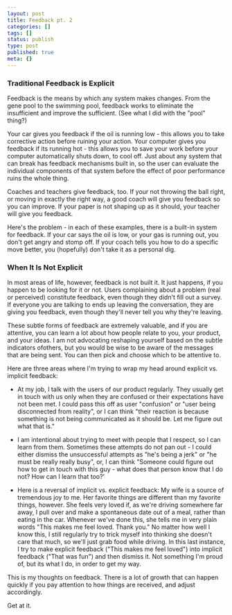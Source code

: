 ```yaml
---
layout: post
title: Feedback pt. 2
categories: []
tags: []
status: publish
type: post
published: true
meta: {}
---
```



### Traditional Feedback is Explicit



Feedback is the means by which any system makes changes. From the gene pool to the swimming pool, feedback works to eliminate the insufficient and improve the sufficient. (See what I did with the "pool" thing?)



Your car gives you feedback if the oil is running low - this allows you to take corrective action before ruining your action. Your computer gives you feedback if its running hot - this allows you to save your work before your computer automatically shuts down, to cool off. Just about any system that can break has feedback mechanisms built in, so the user can evaluate the individual components of that system 
before the effect of poor performance ruins the whole thing.



Coaches and teachers give feedback, too. If your not throwing the ball right, or moving in exactly the right way, a good coach will give you feedback so you can improve. If your paper is not shaping up as it should, your teacher will give you feedback.



Here's the problem - in each of these examples, there is a 
built-in system for feedback. If your car says the oil is low, or your gas is running out, you don't get angry and stomp off. If your coach tells you how to do a specific move better, you (hopefully) don't take it as a personal dig.


### When It Is Not Explicit



In most areas of life, however, feedback is not 
built it. It just happens, if you happen to be looking for it or not. Users complaining about a problem (real or perceived) constitute feedback, even though they didn't fill out a survey. If everyone you are talking to ends up leaving the conversation, they are giving you feedback, even though they'll never tell you why they're leaving.



These subtle forms of feedback are extremely valuable, and if you are attentive, you can learn a lot about how people relate to you, your product, and your ideas. 
I am not advocating reshaping yourself based on the subtle indicators ofothers, but you would be wise to be aware of the messages that are being sent. You can then pick and choose which to be attentive to.



Here are three areas where I'm trying to wrap my head around explicit vs. implicit feedback:


* At my job, I talk with the users of our product regularly. They usually get in touch with us only when they are confused or their expectations have not been met. I could pass this off as user "confusion" or "user being disconnected from reality", or I can think "their reaction is because 
something is not being communicated as it should be. Let me figure out what that is."


* I am intentional about trying to meet with people that I respect, so I can learn from them. Sometimes these attempts do not pan out - I could either dismiss the unsuccessful attempts as "he's being a jerk" or "he must be really really busy", or, I can think "Someone could figure out how to get in touch with this guy - what does that person know that I do not? How can I learn that too?'


* Here is a reversal of implicit vs. explicit feedback: My wife is a source of tremendous joy to me. Her favorite things are different than my favorite things, however. She feels very loved if, as we're driving somewhere far away, I pull over and make a spontaneous date out of a meal, rather than eating in the car. Whenever we've done this, she tells me in very plain words "This makes me feel loved. Thank you." No matter how well I know this, I still regularly try to trick myself into thinking she doesn't care that much, so we'll just grab food while driving.
In this last instance, I try to make explicit feedback ("This makes me feel loved") into implicit feedback ("That was fun") and then dismiss it. Not something I'm proud of, but its what I do, in order to get my way.


This is my thoughts on feedback. There is a lot of growth that can happen quickly if you pay attention to how things are received, and adjust accordingly.



Get at it.
